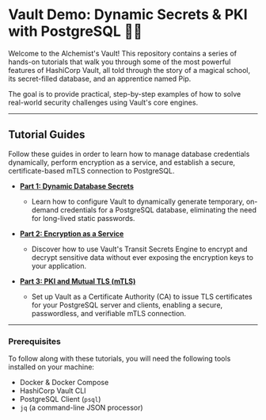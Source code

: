 # Vault Demo: Dynamic Secrets & PKI with PostgreSQL 🧙‍♂️

Welcome to the Alchemist's Vault! This repository contains a series of hands-on tutorials that walk you through some of the most powerful features of HashiCorp Vault, all told through the story of a magical school, its secret-filled database, and an apprentice named Pip.

The goal is to provide practical, step-by-step examples of how to solve real-world security challenges using Vault's core engines.

---
## Tutorial Guides

Follow these guides in order to learn how to manage database credentials dynamically, perform encryption as a service, and establish a secure, certificate-based mTLS connection to PostgreSQL.

* **[Part 1: Dynamic Database Secrets](./part1.md)**
    * Learn how to configure Vault to dynamically generate temporary, on-demand credentials for a PostgreSQL database, eliminating the need for long-lived static passwords.

* **[Part 2: Encryption as a Service](./02-encryption-as-a-service.md)**
    * Discover how to use Vault's Transit Secrets Engine to encrypt and decrypt sensitive data without ever exposing the encryption keys to your application.

* **[Part 3: PKI and Mutual TLS (mTLS)](./03-pki-and-mtls.md)**
    * Set up Vault as a Certificate Authority (CA) to issue TLS certificates for your PostgreSQL server and clients, enabling a secure, passwordless, and verifiable mTLS connection.

---
### Prerequisites

To follow along with these tutorials, you will need the following tools installed on your machine:
* Docker & Docker Compose
* HashiCorp Vault CLI
* PostgreSQL Client (`psql`)
* `jq` (a command-line JSON processor)
